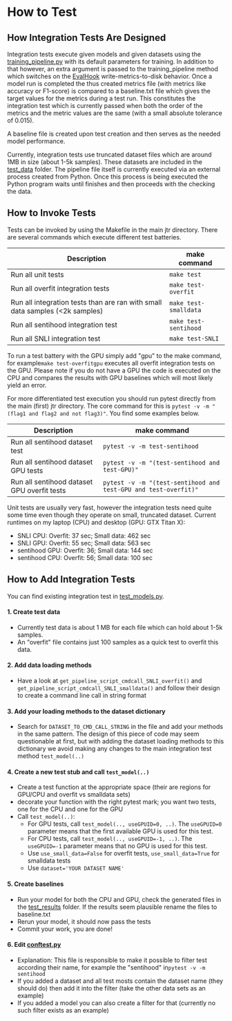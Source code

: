 # How to Test

## How Integration Tests Are Designed
Integration tests execute given models and given datasets using the [training_pipeline.py](../jtr/training_pipeline.py) with its default parameters for training. In addition to that however, an extra argument is passed to the training_pipeline method which switches on the [EvalHook](../jtr/sisyphos/hooks.py) write-metrics-to-disk behavior. Once a model run is completed the thus created metrics file (with metrics like accuracy or F1-score) is compared to a baseline.txt file which gives the target values for the metrics during a test run. This constitutes the integration test which is currently passed when both the order of the metrics and the metric values are the same (with a small absolute tolerance of 0.015).

A baseline file is created upon test creation and then serves as the needed model performance.

Currently, integration tests use truncated dataset files which are around 1MB in size (about 1-5k samples). These datasets are included in the [test_data](./test_data) folder. The pipeline file itself is currently executed via an external process created from Python. Once this process is being executed the Python program waits until finishes and then proceeds with the checking the data.

## How to Invoke Tests
Tests can be invoked by using the Makefile in the main jtr directory. There are several commands which execute different test batteries.

|  Description                      | make command                                                 |
|-----------------------------------|--------------------------------------------------------------|
| Run all unit tests                | `make test`                                                  |
| Run all overfit integration tests | `make test-overfit`                                               |
| Run all integration tests than are ran with small data samples (<2k samples)| `make test-smalldata`   |
| Run all sentihood integration test| `make test-sentihood`                                             |
| Run all SNLI integration test| `make test-SNLI`                                                       |


To run a test battery with the GPU simply add "gpu" to the make command, for example`make test-overfitgpu` executes all overfit integration tests on the GPU. Please note if you do not have a GPU the code is executed on the CPU and compares the results with GPU baselines which will most likely yield an error.

For more differentiated test execution you should run pytest directly from the main (first) jtr directory. The core command for this is `pytest -v -m "(flag1 and flag2 and not flag3)"`. You find some examples below.

|  Description                                 | make command                                                 |
|----------------------------------------------|--------------------------------------------------------------|
| Run all sentihood dataset test               | `pytest -v -m test-sentihood`                                     |
| Run all sentihood dataset GPU tests          | `pytest -v -m "(test-sentihood and test-GPU)"`                         |
| Run all sentihood dataset GPU overfit tests  | `pytest -v -m "(test-sentihood and test-GPU and test-overfit)"`             | 

Unit tests are usually very fast, however the integration tests need quite some time even though they operate on small, truncated dataset. Current runtimes on my laptop (CPU) and desktop (GPU: GTX Titan X):
  - SNLI CPU:      Overfit: 37 sec; Small data: 462 sec
  - SNLI GPU:      Overfit: 55 sec; Small data: 563 sec
  - sentihood GPU: Overfit: 36; Small data: 144 sec 
  - sentihood CPU: Overfit: 56; Small data: 100 sec 

## How to Add Integration Tests

You can find existing integration test in [test_models.py](/jtr/test_models.py).

#### 1. Create test data
- Currently test data is about 1 MB for each file which can hold about 1-5k samples.
- An "overfit" file contains just 100 samples as a quick test to overfit this data.

#### 2. Add data loading methods
- Have a look at `get_pipeline_script_cmdcall_SNLI_overfit()` and `get_pipeline_script_cmdcall_SNLI_smalldata()` and follow their design to create a command line call in string format

#### 3. Add your loading methods to the dataset dictionary
- Search for `DATASET_TO_CMD_CALL_STRING` in the file and add your methods in the same pattern. The design of this piece of code may seem questionable at first, but with adding the dataset loading methods to this dictionary we avoid making any changes to the main integration test method `test_model(..)`

#### 4. Create a new test stub and call `test_model(..)`
- Create a test function at the appropriate space (their are regions for GPU/CPU and overfit vs smalldata sets)
- decorate your function with the right pytest mark; you want two tests, one for the CPU and one for the GPU
- Call `test_model(..)`:
  - For GPU tests, call `test_model(.., useGPUID=0, ..)`. The `useGPUID=0` parameter means that the first available GPU is used for this test.
  - For CPU tests, call `test_model(.., useGPUID=-1, ..)`. The `useGPUID=-1` parameter means that no GPU is used for this test.
  - Use `use_small_data=False` for overfit tests, `use_small_data=True` for smalldata tests
  - Use `dataset='YOUR DATASET NAME'`
  
#### 5. Create baselines
- Run your model for both the CPU and GPU, check the generated files in the [test_results](./test_results) folder. If the results seem plausible rename the files to baseline.txt
- Rerun your model, it should now pass the tests
- Commit your work, you are done!

#### 6. Edit [conftest.py](conftest.py)
- Explanation: This file is responsible to make it possible to filter test according their name, for example the "sentihood" in`pytest -v -m sentihood`
- If you added a dataset and all test mosts contain the dataset name (they should do) then add it into the filter (take the other data sets as an example)
- If you added a model you can also create a filter for that (currently no such filter exists as an example)
